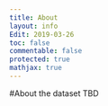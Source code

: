 ```yaml
---
title: About
layout: info
Edit: 2019-03-26
toc: false
commentable: false
protected: true
mathjax: true
---
```

#About the dataset
TBD
<!--
# Lifelong Learning Definition (Opinions are my own)

The first and the most crutial thing needed to be seriously considered is what is **"lifelong learning"** in robotic vision area. Below we have summaried some senarios that should be included under this definition. Robot continuously learns 


- the instances of the known class, and improves classifier based on accumulated intances, it is an enhancement process.
- the novel class, which has not been appeared in the previous learning procedure. The model should be able to increase class-incremental capability.
- multiple tasks which are highly relevant, such as from I.I.D assumptions, we can say the tasks are within the same environment.
- multiple tasks which are from None I.I.D situations.


# Lifelong Robotic Vision
![Humman-Computer-Robot](https://github.com/lifelong-robotic-vision/lifelong-robotic-vision.github.io/blob/master/about/Relation.png)

Humans have the remarkable ability to **learn continuously** from the external environment and the inner experience. One of the grand goals of robots is also building an artificial **"lifelong learning"** agent that can shape a cultivated understanding of the world from the current scene and their previous knowledge via an **autonomous lifelong development.**

Recent advances in computer vision and deep learning techniques have been very impressive due to large-scale datasets, such as ImageNet, COCO, etc. The breakthroughs in object/person recognition, detection, and segmentation have heavily relied on the availability of these large representative datasets for training. **However, robotic vision poses new challenges for applying visual algorithms developed from computer vision datasets due to their implicit assumption over non-varying distributions for a fixed set of categories and tasks.** It is obvious that the semantic concepts of the real environment are dynamically changing over time. Specifically, in real scenarios, the robot operates continuously under open-set and sometimes detrimental conditions, which has the requirements for the lifelong learning capability with reliable uncertainty estimates and robust algorithm designs. 

> Providing a robotic vision dataset collected from the real time-varying environments can accelerate both research and applications of visual models for robotics!
 
 
# Dataset and Competition
We will utilize the unique characteristics of robotics for enhancing robotic vision research by using additional high-resolution sensors (e.g. depth and point clouds), controlling the camera directions & numbers, and even shrinking the intense labeling effort with self-supervision. For accelerating the lifelong robotic vision research, we will provide **robot sensor data (RGB-D, IMU, etc.) in several kinds of typical scenarios, like homes, offices, and malls, with multiple objects, persons, scenes, and ground-truth trajectory acquired from auxiliary measurements with high-resolution sensors.** Not only the sensor information, scenarios, task types are highly diverse, but also our datasets embrace slow and fast dynamics, which is to our knowledge the **first** real-world dataset under the **robotic vision** setting.

The major challenge for lifelong robotic vision is continuous understanding of a dynamic environment. In the level of objects, the robot should be able to learn new object models incrementally without forgetting previous objects. In the scene level, the robot should be able to incrementally update its world model without getting lost. Thus, we start from the particular research topics of lifelong object recognition and lifelong SLAM, provide benchmarks for both tasks, and organize competitions to accelerate related research. The first competition will be held at IROS 2019 in Macau, November 2019.

# Vision and Expectation
- Research outcomes. Research challenges or competitions should improve the state-of-the-arts by providing rich training/testing data and context information. Moreover, the realistic environments would enlighten the development of more practical and scalable learning methods. Our collected dataset should be able to provide potential modifications to the existing robotic vision contest that we believe will encourage these directions.

- Improving Participation. The purpose of our collected dataset and organized challenge in research is to provide both an opportunity to exchange ideas as well as a venue to evaluate and encourage state-of-the-art research. Lifelong Robotic Vision challenge is to encourage the participation of machine learning, robotics and computer vision researchers. Below we discuss practical suggestions to increase researcher participation.

<!--# Posts

The posts are at different status.

| Status    | Meaning                                                      |
| --------- | ------------------------------------------------------------ |
| Completed | This post is considered completed, but I might edit it when I came up with something new. |
| Writing   | This post is being actively edited.                          |
| Paused    | This post is considered of low priority. I will come back to this post later. |
| Archived  | This post is outdated and I probably won't update it anymore. |>

# Sources

This website (source code [here](https://github.com/yk-liu/yk-liu.github.io)) uses these sources:

| Module                                                       | Mainly used in                                  | License/ TOS                                                 |
| ------------------------------------------------------------ | ----------------------------------------------- | ------------------------------------------------------------ |
| [Particle.js](https://github.com/VincentGarreau/particles.js) | Homepage                                        | [MIT](http://opensource.org/licenses/MIT)                    |
| [Visitor map](https://clustrmaps.com/)                       | Homepage, footer                                | [TOS](https://clustrmaps.com/legal)                          |
| [Homepage and color scheme](https://github.com/nrandecker/particle) | Layout @ homepage, color scheme @ all pages     | [MIT](http://opensource.org/licenses/MIT)                    |
| [List of recent post](https://github.com/mdo/jekyll-snippets/blob/master/posts-list.html) | Homepage, Post index                            | [MIT](http://opensource.org/licenses/MIT)                    |
| [Search](https://github.com/christian-fei/Simple-Jekyll-Search) | Post index, Tags index                          | [MIT](http://opensource.org/licenses/MIT)                    |
| [Side bar](https://github.com/poole/lanyon)                  | Post, all pages with these elements             | [MIT](https://github.com/poole/lanyon/blob/master/LICENSE.md) |
| [Table of content](https://github.com/allejo/jekyll-toc)     | Post                                            | [BSD-3](https://opensource.org/licenses/BSD-3-Clause) or [MIT](http://opensource.org/licenses/MIT) |
| [Markdown vue theme and color scheme](https://github.com/blinkfox/typora-vue-theme) | Markdown theme @ Post, color scheme @ all pages | [Apache-2.0](http://www.apache.org/licenses/LICENSE-2.0)     |
| [Tags, Tag cloud, Tag page](https://hyunyoung2.github.io/2016/12/17/Tag_Cloud/) | Post, Post index, Tags index                    | [MIT](http://opensource.org/licenses/MIT), repo [here](https://github.com/hyunyoung2/hyunyoung2.github.io). Tag page inspired by [haixing-hu](https://haixing-hu.github.io/tags.html) |
| [Font size adjustment](https://codepen.io/robgolbeck/pen/yePRwa) | Post                                            | [MIT](http://opensource.org/licenses/MIT)                    |
| [comment](https://commentit.io)                              | Post                                            | [APGL-3.0](https://www.gnu.org/licenses/agpl-3.0.html)       |
| [404 T-rex game](https://github.com/wayou/t-rex-runner)      | 404 page                                        | from [Chromium source code](https://cs.chromium.org/chromium/src/components/neterror/resources/offline.js?q=t-rex+package), [license](https://chromium.googlesource.com/chromium/src.git/+/master/LICENSE) |
| [Encryption](https://github.com/robinmoisson/staticrypt)     | Secret Pages                                    | [MIT](http://opensource.org/licenses/MIT)                    |

Additional licensing information can be found [here](https://github.com/yk-liu/yk-liu.github.io/blob/master/LICENSE.md).

I mainly use [Typora](https://www.typora.io) to write my post.

# Organizers
- Dr. Qi She (<b>Intel Labs China</b>)
- Dr. Xuesong Shi (<b>Intel Labs China</b>)
- Dr. Yimin Zhang (<b>Intel Labs China</b>)
- Prof. Fei Qiao (<b>Tsinghua University</b>)
- Prof. Rosa Chan (<b>City University of Hong Kong</b>)

# Acknowledgement 

# Sponsor

# Further materials

- [Incremental Learning Makes the Robot Smarter](https://mp.weixin.qq.com/s/_txt3Y9HJlNDFljDCjKODA)
- [From Computer Vision to Rbotic Spatial Intelligence](https://mp.weixin.qq.com/s/9d0sbFdeAzgu81rzwDii9A) --->

